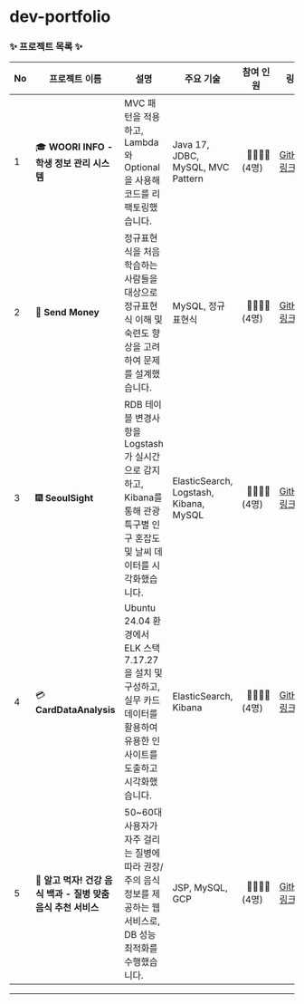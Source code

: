 # dev-portfolio

### ✨ 프로젝트 목록 ✨

| No | 프로젝트 이름 | 설명 | 주요 기술 | 참여 인원 | 링크 | 날짜 |
|----|---------------|------|-----------|----------|------|------|
| 1  | 🎓 **WOORI INFO - 학생 정보 관리 시스템** | MVC 패턴을 적용하고, Lambda와 Optional을 사용해 코드를 리팩토링했습니다. | Java 17, JDBC, MySQL, MVC Pattern | &nbsp;&nbsp;👨‍👨‍👧‍👧<br>(4명) | [GitHub 링크](https://github.com/letsgojh0810/WooriInfo) | 2025-01-13 |
| 2  | 💸 **Send Money** | 정규표현식을 처음 학습하는 사람들을 대상으로 정규표현식 이해 및 숙련도 향상을 고려하여 문제를 설계했습니다. | MySQL, 정규표현식 | &nbsp;&nbsp;👨‍👨‍👧‍👧 <br>(4명) | [GitHub 링크](https://github.com/UnoYoon/Send_Money) | 2025-01-16 |
| 3  | 🎆 **SeoulSight** | RDB 테이블 변경사항을 Logstash가 실시간으로 감지하고, Kibana를 통해 관광특구별 인구 혼잡도 및 날씨 데이터를 시각화했습니다. | ElasticSearch, Logstash, Kibana, MySQL | &nbsp;&nbsp;👨‍👨‍👧‍👧 <br>(4명) | [GitHub 링크](https://github.com/letmeloveyou82/SeoulSight) | 2025-01-21 |
| 4  | 💳 **CardDataAnalysis** | Ubuntu 24.04 환경에서 ELK 스택 7.17.27을 설치 및 구성하고, 실무 카드 데이터를 활용하여 유용한 인사이트를 도출하고 시각화했습니다. | ElasticSearch, Kibana | &nbsp;&nbsp;👨‍👨‍👧‍👧 <br>(4명) | [GitHub 링크](https://github.com/letmeloveyou82/CardDataAnalysis) | 2025-01-24 |
| 5  | 🥗 **알고 먹자! 건강 음식 백과 - 질병 맞춤 음식 추천 서비스** | 50~60대 사용자가 자주 걸리는 질병에 따라 권장/주의 음식 정보를 제공하는 웹서비스로, DB 성능 최적화를 수행했습니다. | JSP, MySQL, GCP | &nbsp;&nbsp;👨‍👨‍👧‍👦<br>(4명) | [GitHub 링크](https://github.com/kcs19/PISIK-DOSIK) | 2025-02-07 ~ 2025-02-10 |
---